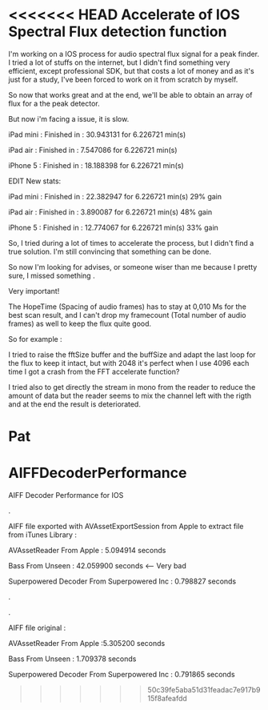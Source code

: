 <<<<<<< HEAD
Accelerate of IOS Spectral Flux detection function
================

I'm working on a IOS process for audio spectral flux signal for a peak finder.
I tried a lot of stuffs on the internet, but I didn't find something very efficient, except professional SDK, but that costs a lot of money and as it's just for a study, I've been forced to work on it from scratch by myself.

So now that works great and at the end, we'll be able to obtain an array of flux for a the peak detector.

But now i'm facing a issue, it is slow. 

iPad mini : Finished in : 30.943131 for 6.226721 min(s)

iPad air : Finished in : 7.547086 for 6.226721 min(s)

iPhone 5 : Finished in : 18.188398 for 6.226721 min(s)


EDIT New stats:

iPad mini : Finished in : 22.382947 for 6.226721 min(s) 29% gain

iPad air : Finished in : 3.890087 for 6.226721 min(s) 48% gain

iPhone 5 : Finished in : 12.774067 for 6.226721 min(s) 33% gain


So, I tried during a lot of times to accelerate the process, but I didn't find a true solution.
I'm still convincing that something can be done.  

So now I'm looking for advises, or someone wiser than me because I pretty sure, I missed something . 

Very important!

The HopeTime (Spacing of audio frames) has to stay at 0,010 Ms for the best scan result, and I can't drop my framecount (Total number of audio frames) as well to keep the flux quite good.  

So for example :

I tried to raise the fftSize buffer and the buffSize and adapt the last loop for the flux to keep it intact, but with 2048 it's perfect when I use 4096 each time I got a crash from the FFT accelerate function?

I tried also to get directly the stream in mono from the reader to reduce the amount of data but the reader seems to mix the channel left with the rigth and at the end the result is deteriorated.

Pat
=======
# AIFFDecoderPerformance

AIFF Decoder Performance for IOS 

.


AIFF file exported with AVAssetExportSession from Apple to extract file from iTunes Library :

AVAssetReader From Apple : 5.094914 seconds

Bass From Unseen : 42.059900 seconds <-- Very bad

Superpowered Decoder From Superpowered Inc : 0.798827 seconds

.

.


AIFF file original :

AVAssetReader From Apple :5.305200 seconds

Bass From Unseen : 1.709378 seconds

Superpowered Decoder From Superpowered Inc : 0.791865 seconds
>>>>>>> 50c39fe5aba51d31feadac7e917b915f8afeafdd
